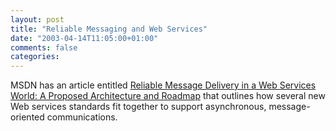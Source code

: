 ```yaml
---
layout: post
title: "Reliable Messaging and Web Services"
date: "2003-04-14T11:05:00+01:00"
comments: false
categories: 
---
```


<p>MSDN has an article entitled <a href="http://msdn.microsoft.com/webservices/default.aspx?pull=/library/en-us/dnglobspec/html/ws-rm-exec-summary.asp" title="Reliable Message Delivery in a Web Services World: A Proposed Architecture and Roadmap">Reliable Message Delivery in a Web Services World: A Proposed Architecture and Roadmap</a> that outlines how several new Web services standards fit together to support asynchronous, message-oriented communications.</p>

